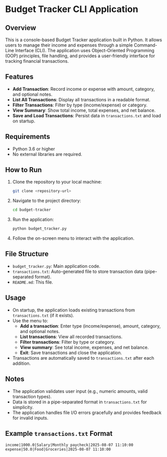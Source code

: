 # Budget Tracker CLI Application

## Overview
This is a console-based Budget Tracker application built in Python. It allows users to manage their income and expenses through a simple Command-Line Interface (CLI). The application uses Object-Oriented Programming (OOP) principles, file handling, and provides a user-friendly interface for tracking financial transactions.

## Features
- **Add Transaction**: Record income or expense with amount, category, and optional notes.
- **List All Transactions**: Display all transactions in a readable format.
- **Filter Transactions**: Filter by type (income/expense) or category.
- **View Summary**: Show total income, total expenses, and net balance.
- **Save and Load Transactions**: Persist data in `transactions.txt` and load on startup.

## Requirements
- Python 3.6 or higher
- No external libraries are required.

## How to Run
1. Clone the repository to your local machine:
   ```bash
   git clone <repository-url>
   ```
2. Navigate to the project directory:
   ```bash
   cd budget-tracker
   ```
3. Run the application:
   ```bash
   python budget_tracker.py
   ```
4. Follow the on-screen menu to interact with the application.

## File Structure
- `budget_tracker.py`: Main application code.
- `transactions.txt`: Auto-generated file to store transaction data (pipe-separated format).
- `README.md`: This file.

## Usage
- On startup, the application loads existing transactions from `transactions.txt` (if it exists).
- Use the menu to:
  - **Add a transaction**: Enter type (income/expense), amount, category, and optional notes.
  - **List transactions**: View all recorded transactions.
  - **Filter transactions**: Filter by type or category.
  - **View summary**: See total income, expenses, and net balance.
  - **Exit**: Save transactions and close the application.
- Transactions are automatically saved to `transactions.txt` after each addition.

## Notes
- The application validates user input (e.g., numeric amounts, valid transaction types).
- Data is stored in a pipe-separated format in `transactions.txt` for simplicity.
- The application handles file I/O errors gracefully and provides feedback for invalid inputs.

## Example `transactions.txt` Format
```
income|1000.0|Salary|Monthly paycheck|2025-08-07 11:10:00
expense|50.0|Food|Groceries|2025-08-07 11:10:00
```
